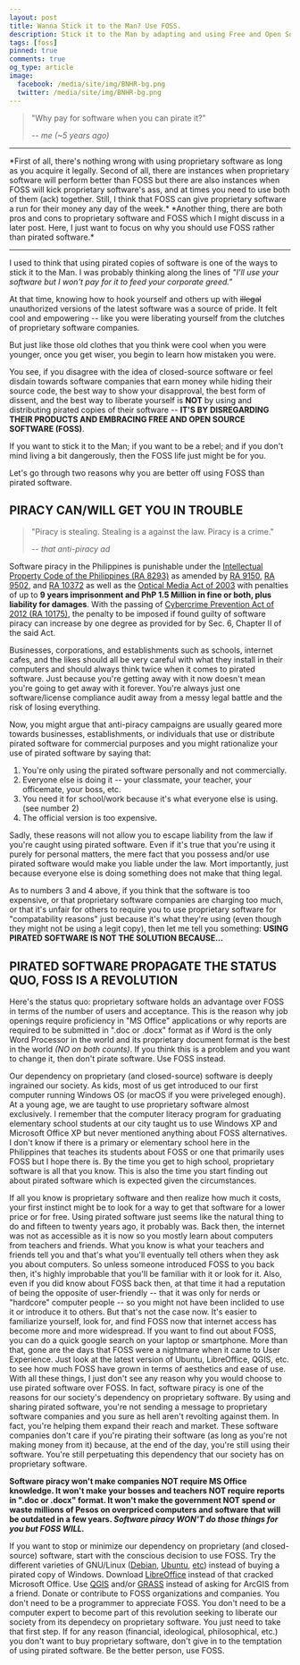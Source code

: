 ```yaml
---
layout: post
title: Wanna Stick it to the Man? Use FOSS.
description: Stick it to the Man by adapting and using Free and Open Source Software (FOSS).
tags: [foss]
pinned: true
comments: true
og_type: article
image:
  facebook: /media/site/img/BNHR-bg.png
  twitter: /media/site/img/BNHR-bg.png
---
```


> "Why pay for software when you can pirate it?"
>
> -- <cite>me (~5 years ago)</cite>

***

<span class="color-muted">
*First of all, there's nothing wrong with using proprietary software as long as you acquire it legally. Second of all, there are instances when proprietary software will perform better than FOSS but there are also instances when FOSS will kick proprietary software's ass, and at times you need to use both of them (ack) together. Still, I think that FOSS can give proprietary software a run for their money any day of the week.*</span>

<span class="color-muted">
*Another thing, there are both pros and cons to proprietary software and FOSS which I might discuss in a later post. Here, I just want to focus on why you should use FOSS rather than pirated software.*</span>

***

I used to think that using pirated copies of software is one of the ways to stick it to the Man. I was probably thinking along the lines of *"I'll use your software but I won't pay for it to feed your corporate greed."*

At that time, knowing how to hook yourself and others up with ~~illegal~~ unauthorized versions of the latest software was a source of pride. It felt cool and empowering -- like you were liberating yourself from the clutches of proprietary software companies.

But just like those old clothes that you think were cool when you were younger, once you get wiser, you begin to learn how mistaken you were.

You see, if you disagree with the idea of closed-source software or feel disdain towards software companies that earn money while hiding their source code, the best way to show your disapproval, the best form of dissent, and the best way to liberate yourself is **NOT** by using and distributing pirated copies of their software -- **IT'S BY DISREGARDING THEIR PRODUCTS AND EMBRACING FREE AND OPEN SOURCE SOFTWARE (FOSS)**.

If you want to stick it to the Man; if you want to be a rebel; and if you don't mind living a bit dangerously, then the FOSS life just might be for you.

Let's go through two reasons why you are better off using FOSS than pirated software.

## PIRACY CAN/WILL GET YOU IN TROUBLE
> "Piracy is stealing. Stealing is a against the law. Piracy is a crime."
>
> -- <cite>that anti-piracy ad</cite>

Software piracy in the Philippines is punishable under the [Intellectual Property Code of the Philippines (RA 8293)](http://www.ipophil.gov.ph/images/Patents/IRRs/RepublicAct8293.pdf) as amended by [RA 9150](http://www.gov.ph/2001/08/06/republic-act-no-9150/), [RA 9502](http://www.lawphil.net/statutes/repacts/ra2008/ra_9502_2008.html), and [RA 10372](http://www.gov.ph/2013/02/28/republic-act-no-10372/) as well as the [Optical Media Act of 2003](http://www.gov.ph/2004/02/10/republic-act-no-9239/) with penalties of up to **9 years imprisonment and PhP 1.5 Million in fine or both, plus liability for damages**. With the passing of [Cybercrime Prevention Act of 2012 (RA 10175)](http://www.gov.ph/2012/09/12/republic-act-no-10175/), the penalty to be imposed if found guilty of software piracy can increase by one degree as provided for by Sec. 6, Chapter II of the said Act.

Businesses, corporations, and establishments such as schools, internet cafes, and the likes should all be very careful with what they install in their computers and should always think twice when it comes to pirated software. Just because you're getting away with it now doesn't mean you're going to get away with it forever. You're always just one software/license compliance audit away from a messy legal battle and the risk of losing everything.

Now, you might argue that anti-piracy campaigns are usually geared more towards businesses, establishments, or individuals that use or distribute pirated software for commercial purposes and you might rationalize your use of pirated software by saying that:
1. You're only using the pirated software personally and not commercially.
2. Everyone else is doing it -- your classmate, your teacher, your officemate, your boss, etc.
3. You need it for school/work because it's what everyone else is using. (see number 2)
4. The official version is too expensive.

Sadly, these reasons will not allow you to escape liability from the law if you're caught using pirated software. Even if it's true that you're using it purely for personal matters, the mere fact that you possess and/or use pirated software would make you liable under the law. Mort importantly, just because everyone else is doing something does not make that thing legal.

As to numbers 3 and 4 above, if you think that the software is too expensive, or that proprietary software companies are charging too much, or that it's unfair for others to require you to use proprietary software for "compatability reasons" just because it's what they're using (even though they might not be using a legit copy), then let me tell you something: **USING PIRATED SOFTWARE IS NOT THE SOLUTION BECAUSE...**

## PIRATED SOFTWARE PROPAGATE THE STATUS QUO, FOSS IS A REVOLUTION
Here's the status quo: proprietary software holds an advantage over FOSS in terms of the number of users and acceptance. This is the reason why job openings require proficiency in "MS Office" applications or why reports are required to be submitted in ".doc or .docx" format as if Word is the only Word Processor in the world and its proprietary document format is the best in the world *(NO on both counts)*. If you think this is a problem and you want to change it, then don't pirate software. Use FOSS instead.

Our dependency on proprietary (and closed-source) software is deeply ingrained our society. As kids, most of us get introduced to our first computer running Windows OS (or macOS if you were priveleged enough). At a young age, we are taught to use proprietary software almost exclusively. I remember that the computer literacy program for graduating elementary school students at our city taught us to use Windows XP and Microsoft Office XP but never mentioned anything about FOSS alternatives. I don't know if there is a primary or elementary school here in the Philippines that teaches its students about FOSS or one that primarily uses FOSS but I hope there is. By the time you get to high school, proprietary software is all that you know. This is also the time you start finding out about pirated software which is expected given the circumstances.

If all you know is proprietary software and then realize how much it costs, your first instinct might be to look for a way to get that software for a lower price or for free. Using pirated software just seems like the natural thing to do and fifteen to twenty years ago, it probably was. Back then, the internet was not as accessible as it is now so you mostly learn about computers from teachers and friends. What you know is what your teachers and friends tell you and that's what you'll eventually tell others when they ask you about computers. So unless someone introduced FOSS to you back then, it's highly improbable that you'll be familiar with it or look for it. Also, even if you did know about FOSS back then, at that time it had a reputation of being the opposite of user-friendly -- that it was only for nerds or "hardcore" computer people -- so you might not have been inclided to use it or introduce it to others. But that's not the case now. It's easier to familiarize yourself, look for, and find FOSS now that internet access has become more and more widespread. If you want to find out about FOSS, you can do a quick google search on your laptop or smartphone. More than that, gone are the days that FOSS were a nightmare when it came to User Experience. Just look at the latest version of Ubuntu, LibreOffice, QGIS, etc. to see how much FOSS have grown in terms of aesthetics and ease of use. With all these things, I just don't see any reason why you would choose to use pirated software over FOSS. In fact, software piracy is one of the reasons for our society's dependency on proprietary software. By using and sharing pirated software, you're not sending a message to proprietary software companies and you sure as hell aren't revolting against them. In fact, you're helping them expand their reach and market. These software companies don't care if you're pirating their software (as long as you're not making money from it) because, at the end of the day, you're still using their software. You're still perpetuating this dependency that our society has on proprietary software.

**Software piracy won't make companies NOT require MS Office knowledge. It won't make your bosses and teachers NOT require reports in ".doc or .docx" format. It won't make the government NOT spend or waste millions of Pesos on overpriced computers and software that will be outdated in a few years. *Software piracy WON'T do those things for you but FOSS WILL.***

If you want to stop or minimize our dependency on proprietary (and closed-source) software, start with the conscious decision to use FOSS. Try the different varieties of GNU/Linux ([Debian](https://www.debian.org/), [Ubuntu](https://www.ubuntu.com/), [etc](https://distrowatch.com/)) instead of buying a pirated copy of Windows. Download [LibreOffice](https://www.libreoffice.org/) instead of that cracked Microsoft Office. Use [QGIS](http://qgis.org/en/site/) and/or [GRASS](https://grass.osgeo.org/) instead of asking for ArcGIS from a friend. Donate or contribute to FOSS organizations and companies. You don't need to be a programmer to appreciate FOSS. You don't need to be a computer expert to become part of this revolution seeking to liberate our society from its dependecy on proprietary software. You just need to take that first step. If for any reason (financial, ideological, philosophical, etc.) you don't want to buy proprietary software, don't give in to the temptation of using pirated software. Be the better person, use FOSS.

<br>
